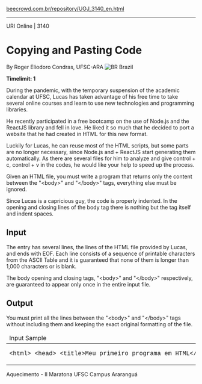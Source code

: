 <p><a href="https://www.beecrowd.com.br/repository/UOJ_3140_en.html">beecrowd.com.br/repository/UOJ_3140_en.html</a></p><hr>
              <div>
                <span>URI Online | 3140</span>
                <h1>Copying and Pasting Code</h1>
                <div>
                  <p>By Roger Eliodoro Condras, UFSC-ARA <img src="https://resources.beecrowd.com.br/gallery/images/flags/br.gif" alt="BR"> Brazil</p>
                </div>
                <strong>Timelimit: 1</strong>
              </div>
              <div>
              <div>
                <p>During the pandemic, with the temporary suspension of the academic calendar at UFSC, Lucas has taken advantage of his free time to take several online courses and learn to use new technologies and programming libraries.</p>
                <p>He recently participated in a free bootcamp on the use of Node.js and the ReactJS library and fell in love. He liked it so much that he decided to port a website that he had created in HTML for this new format.</p>
                <p>Luckily for Lucas, he can reuse most of the HTML scripts, but some parts are no longer necessary, since Node.js and + ReactJS start generating them automatically. As there are several files for him to analyze and give control + c, control + v in the codes, he would like your help to speed up the process.</p>
                <p>Given an HTML file, you must write a program that returns only the content between the "&lt;body&gt;" and "&lt;/body&gt;" tags, everything else must be ignored.</p>
                <p>Since Lucas is a capricious guy, the code is properly indented. In the opening and closing lines of the body tag there is nothing but the tag itself and indent spaces.</p>
              </div>
              <h2>Input</h2>
              <div>
                <p>The entry has several lines, the lines of the HTML file provided by Lucas, and ends with EOF. Each line consists of a sequence of printable characters from the ASCII Table and it is guaranteed that none of them is longer than 1,000 characters or is blank.</p>
                <p>The body opening and closing tags, "&lt;body&gt;" and "&lt;/body&gt;" respectively, are guaranteed to appear only once in the entire input file.</p>
              </div>
              <h2>Output</h2>
              <div>
                <p>You must print all the lines between the "&lt;body&gt;" and "&lt;/body&gt;" tags without including them and keeping the exact original formatting of the file.</p>
              </div>
              <div></div>
              <table>
              <thead>
                <tr>
                  <td>Input Sample</td>
                  <td>Output Sample</td>
                </tr>
              </thead>
              <tbody>
              <tr>
              <td>
              <p>
            </p><pre style="font-family: 'Courier New', Courier, monospace;">&lt;html&gt; &lt;head&gt; &lt;title&gt;Meu primeiro programa em HTML&lt;/title&gt; &lt;/head&gt; &lt;body&gt; &lt;h1&gt;Hello World!&lt;/h1&gt; &lt;/body&gt; &lt;/html&gt;</pre>
            <p></p>
          </td>
          <td>
          <p>
        </p><pre style="font-family: 'Courier New', Courier, monospace;">         &lt;h1&gt;Hello World!&lt;/h1&gt;</pre>
        <p></p>
      </td>
    </tr>
  </tbody>
</table>
<div></div>
  <p>
  Aquecimento - II Maratona UFSC Campus Araranguá</p>
</div>